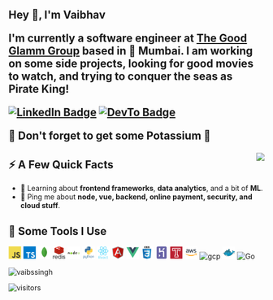 <h2>Hey 👋, I'm Vaibhav
<p>I'm currently a software engineer at <strong><a href="https://goodglamm.com/">The Good Glamm Group</a></strong> based in 🌁 Mumbai. I am working on some side projects, looking for good movies to watch, and trying to conquer the seas as Pirate King!</p>
<p><a href="https://www.linkedin.com/in/vaibss/"><img src="https://img.shields.io/badge/-@vaibss-0077B5?style=flat-square&amp;labelColor=0077B5&amp;logo=LinkedIn&amp;link=https://www.linkedin.com/in/vaibss/" alt="LinkedIn Badge"></a> <a href="https://dev.to/the_doctor"><img src="https://img.shields.io/badge/-@the_doctor-0A0A0A?style=flat-square&amp;labelColor=0A0A0A&amp;logo=dev.to&amp;link=https://dev.to/the_doctor" alt="DevTo Badge"></a></p>
<p>🍌 Don't forget to get some Potassium 🍌</p>
<img align="right" src="https://media1.giphy.com/media/13HgwGsXF0aiGY/giphy.gif" />
<h2>⚡️ A Few Quick Facts</h2>
<ul>
<li>🧐 Learning about <strong>frontend frameworks</strong>, <strong>data analytics</strong>, and a bit of <strong>ML</strong>.</li>
<li>💬 Ping me about <strong>node, vue, backend, online payment, security, and cloud stuff</strong>.</li>
</ul>
<h2>🚀 Some Tools I Use</h2>
<p align="left">
<img src="https://raw.githubusercontent.com/devicons/devicon/master/icons/javascript/javascript-original.svg" alt="javascript" width="25" height="25" />
<img src="https://raw.githubusercontent.com/devicons/devicon/master/icons/typescript/typescript-original.svg" alt="typescript" width="25" height="25" />
<img src="https://raw.githubusercontent.com/devicons/devicon/master/icons/mongodb/mongodb-original.svg" alt="mongodb" width="25" height="25" />
<img src="https://raw.githubusercontent.com/devicons/devicon/master/icons/redis/redis-original-wordmark.svg" alt="redis" width="25" height="25" />
<img src="https://raw.githubusercontent.com/devicons/devicon/master/icons/nodejs/nodejs-original-wordmark.svg" alt="nodejs" width="25" height="25" />
<img src="https://raw.githubusercontent.com/devicons/devicon/master/icons/python/python-original-wordmark.svg" alt="python" width="25" height="25" />
<img src="https://raw.githubusercontent.com/devicons/devicon/master/icons/react/react-original-wordmark.svg" alt="react" width="25" height="25" />
<img src="https://raw.githubusercontent.com/devicons/devicon/master/icons/angularjs/angularjs-original.svg" alt="angular-js" width="25" height="25" />
<img src="https://raw.githubusercontent.com/devicons/devicon/master/icons/vuejs/vuejs-original.svg" alt="vue" width="25" height="25" />
<img src="https://raw.githubusercontent.com/devicons/devicon/master/icons/css3/css3-original-wordmark.svg" alt="css3" width="25" height="25" />
<img src="https://raw.githubusercontent.com/devicons/devicon/master/icons/heroku/heroku-plain.svg" alt="heroku" width="25" height="25" />
<img src="https://raw.githubusercontent.com/devicons/devicon/master/icons/travis/travis-plain.svg" alt="travis" width="25" height="25" />
<img src="https://raw.githubusercontent.com/github/explore/80688e429a7d4ef2fca1e82350fe8e3517d3494d/topics/aws/aws.png" alt="aws" width="25" height="25" />
<img src="https://www.vectorlogo.zone/logos/google_cloud/google_cloud-icon.svg" alt="gcp" width="25" height="25" />
<img src="https://raw.githubusercontent.com/devicons/devicon/master/icons/docker/docker-original.svg" alt="Docker" width="25" height="25" />
<img src="https://cdn.jsdelivr.net/gh/devicons/devicon/icons/go/go-original.svg" alt="Go" width="25" height="25" />
</p>
<img src="https://github-readme-stats.vercel.app/api?username=vaibssingh&show_icons=true&count_private=true" alt="vaibssingh" />
<p><img src="https://visitor-badge.glitch.me/badge?page_id=vaibssingh.vaibssingh" alt="visitors"></p>
